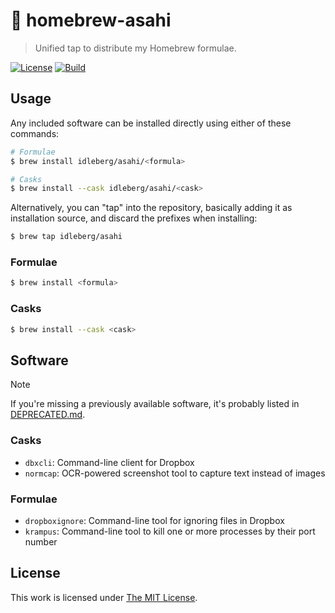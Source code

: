 # :beer: homebrew-asahi

> Unified tap to distribute my Homebrew formulae.

[![License](https://img.shields.io/github/license/idleberg/homebrew-asahi?color=blue&style=for-the-badge)](LICENSE)
[![Build](https://img.shields.io/github/actions/workflow/status/idleberg/homebrew-asahi/audit-formula.yml?style=for-the-badge)](https://github.com/idleberg/homebrew-asahi/actions)

## Usage

Any included software can be installed directly using either of these commands:

```sh
# Formulae
$ brew install idleberg/asahi/<formula>

# Casks
$ brew install --cask idleberg/asahi/<cask>
```

Alternatively, you can "tap" into the repository, basically adding it as installation source, and discard the prefixes when installing:

```sh
$ brew tap idleberg/asahi
```
### Formulae

```sh
$ brew install <formula>
```

### Casks

```sh
$ brew install --cask <cask>
```

## Software

> [!NOTE]  
> If you're missing a previously available software, it's probably listed in [DEPRECATED.md](DEPRECATED.md).

### Casks

- `dbxcli`: Command-line client for Dropbox
- `normcap`: OCR-powered screenshot tool to capture text instead of images

### Formulae

- `dropboxignore`: Command-line tool for ignoring files in Dropbox
- `krampus`: Command-line tool to kill one or more processes by their port number

## License

This work is licensed under [The MIT License](LICENSE).
